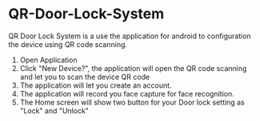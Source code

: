 # QR-Door-Lock-System

QR Door Lock System is a use the application for android to configuration the device using QR code scanning.

1. Open Application
2. Click "New Device?", the application will open the QR code scanning and let you to scan the device QR code
3. The application will let you create an account.
4. The application will record you face capture for face recognition.
5. The Home screen will show two button for your Door lock setting as "Lock" and "Unlock"
